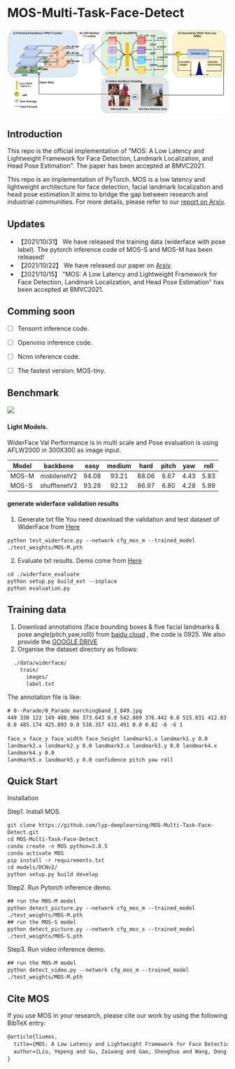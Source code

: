 # MOS-Multi-Task-Face-Detect
<div align="center"><img src="figures/MOS_Overall.png" width="800"></div>


## Introduction
This repo is the official implementation of "MOS: A Low Latency and Lightweight Framework for Face Detection, Landmark Localization, and Head Pose Estimation". The paper has been accepted at BMVC2021.

This repo is an implementation of PyTorch. MOS is a low latency and lightweight architecture for face detection, facial landmark localization and head pose estimation.It aims to bridge the gap between research and industrial communities.
For more details, please refer to our [report on Arxiv](https://arxiv.org/abs/2110.10953).

## Updates
* 【2021/10/31】 We have released the training data (widerface with pose label). The pytorch inference code of MOS-S and MOS-M has been released!
* 【2021/10/22】 We have released our paper on [Arxiv](https://arxiv.org/abs/2110.10953).
* 【2021/10/15】 "MOS: A Low Latency and Lightweight Framework for Face Detection, Landmark Localization, and Head Pose Estimation" has been accepted at BMVC2021.

## Comming soon
- [ ] Tensorrt inference code.
- [ ] Openvino inference code.
- [ ] Ncnn inference code.
- [ ] The fastest version: MOS-tiny.


## Benchmark
<img src="https://github.com/lyp-deeplearning/MOS-Multi-Task-Face-Detect/blob/main/figures/face_demo.gif" height="320"/>

#### Light Models.
WiderFace Val Performance is in multi scale and Pose evaluation is using AFLW2000 in 300X300 as image input.

|Model |backbone |easy | medium |hard| pitch | yaw | roll |
| ------        |:---:  |  :---:       |:---:     |:---:  | :---: |:---: |:---: 
|MOS-M|mobilenetV2  |94.08  | 93.21 |88.06 | 6.67 |4.43 |5.83 |
|MOS-S|shufflenetV2 |93.28 | 92.12 |86.97 | 6.80 |4.28 |5.99 |
#### generate widerface validation results
1. Generate txt file
You need download the validation and test dataset of WiderFace from [Here](https://github.com/wondervictor/WiderFace-Evaluation)
```Shell
python test_widerface.py --network cfg_mos_m --trained_model ./test_weights/MOS-M.pth
```
2. Evaluate txt results. Demo come from [Here](https://github.com/wondervictor/WiderFace-Evaluation)
```Shell
cd ./widerface_evaluate
python setup.py build_ext --inplace
python evaluation.py
```

## Training data
1. Download annotations (face bounding boxes & five facial landmarks & pose angle(pitch,yaw,roll)) from [baidu cloud](https://pan.baidu.com/s/1GizI6v9p0yUnh2sCWaDERg) , the code is 0925. 
We also provide the [GOOGLE DRIVE](https://drive.google.com/file/d/1lwdl1HpVTmWU1yjGYY5NufFdIsdf0R1Q/view?usp=sharing)
2. Organise the dataset directory as follows:
```Shell
  ./data/widerface/
    train/
      images/
      label.txt
```

The annotation file  is like:
```Shell
# 0--Parade/0_Parade_marchingband_1_849.jpg
449 330 122 149 488.906 373.643 0.0 542.089 376.442 0.0 515.031 412.83 0.0 485.174 425.893 0.0 538.357 431.491 0.0 0.82 -6 -6 1

face_x face_y face_width face_height landmark1.x landmark1.y 0.0 landmark2.x landmark2.y 0.0 landmark3.x landmark3.y 0.0 landmark4.x landmark4.y 0.0
landmark5.x landmark5.y 0.0 confidence pitch yaw roll
```

## Quick Start


<summary>Installation</summary>

Step1. Install MOS.
```shell
git clone https://github.com/lyp-deeplearning/MOS-Multi-Task-Face-Detect.git
cd MOS-Multi-Task-Face-Detect
conda create -n MOS python=3.8.5
conda activate MOS
pip install -r requirements.txt
cd models/DCNv2/
python setup.py build develop
```

Step2. Run Pytorch inference demo.
```shell
## run the MOS-M model 
python detect_picture.py --network cfg_mos_m --trained_model ./test_weights/MOS-M.pth
## run the MOS-S model
python detect_picture.py --network cfg_mos_s --trained_model ./test_weights/MOS-S.pth
```

Step3. Run video inference demo.
```shell
## run the MOS-M model 
python detect_video.py --network cfg_mos_m --trained_model ./test_weights/MOS-M.pth
```

## Cite MOS
If you use MOS in your research, please cite our work by using the following BibTeX entry:

```latex
@article{liumos,
  title={MOS: A Low Latency and Lightweight Framework for Face Detection, Landmark Localization, and Head Pose Estimation},
  author={Liu, Yepeng and Gu, Zaiwang and Gao, Shenghua and Wang, Dong and Zeng, Yusheng and Cheng131, Jun}
}
```
